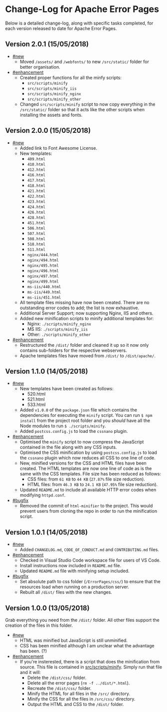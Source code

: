 # Change-Log for Apache Error Pages

Below is a detailed change-log, along with specific tasks completed, for each version released to date for Apache Error Pages.

## Version 2.0.1 (15/05/2018)

- [#new](#new)
  - Moved `/assets/` and `/webfonts/` to new `/src/static/` folder for better organisation.
- [#enhancement](#enhancement)
  - Created proper functions for all the minfy scripts:
    - `src/scripts/minify`
    - `src/scripts/minify_iis`
    - `src/scripts/minify_nginx`
    - `src/scripts/minify_other`
  - Changed `src/scripts/minify` script to now copy everything in the `/src/static/` folder so that it acts like the other scripts when installing the assets and fonts.

## Version 2.0.0 (15/05/2018)

- [#new](#new)
  - Added link to Font Awesome License.
  - New templates:
    - `409.html`
    - `410.html`
    - `412.html`
    - `416.html`
    - `417.html`
    - `418.html`
    - `421.html`
    - `422.html`
    - `423.html`
    - `424.html`
    - `426.html`
    - `428.html`
    - `451.html`
    - `506.html`
    - `507.html`
    - `508.html`
    - `510.html`
    - `511.html`
    - `nginx/444.html`
    - `nginx/494.html`
    - `nginx/495.html`
    - `nginx/496.html`
    - `nginx/497.html`
    - `nginx/499.html`
    - `ms-iis/440.html`
    - `ms-iis/449.html`
    - `ms-iis/451.html`
  - All template files missing have now been created. There are no outstanding error codes to add; the list is now exhaustive.
  - Additional Server Support; now supporting Nginx, IIS and others.
  - Added new minification scripts to minify additional templates for:
    - Nginx: `./scripts/minify_nginx`
    - MS IIS: `./scripts/minify_iis`
    - Other: `./scripts/minify_other`
- [#enhancement](#enhancement)
  - Restructured the `/dist/` folder and cleaned it up so it now only contains sub-folders for the respective webservers.
  - Apache templates files have moved from `/dist/` to `/dist/apache/`.

## Version 1.1.0 (14/05/2018)

- [#new](#new)
  - New templates have been created as follows:
    - 520.html
    - 521.html
    - 533.html
  - Added `v1.0.0` of the `package.json` file which contains the dependencies for executing the `minify` script. You can run `$ npm install` from the project root folder and you _should_ have all the Node modules to run `$ ./scripts/minify`.
  - Added `postcss.config.js` to load the `cssnano` plugin.
- [#enhancement](#enhancement)
  - Optimised the `minify` script to now compress the JavaScript contained in the file along with any CSS inputs.
  - Optimised the CSS minification by using `postcss.config.js` to load the `cssnano` plugin which now reduces all CSS to one line of code.
  - New, minified versions for the CSS and HTML files have been created. The HTML templates are now one line of code as is the same with the CSS templates. File size has been reduced as follows:
    - CSS files: from `61 KB` to `44 KB` (`27.87%` file size reduction).
    - HTML files: from `46.3 KB` to `24.1 KB` (`47.95%` file size reduction).
  - Updated `README.md` to include all available HTTP error codes when modifying `httpd.conf`.
- [#bugfix](#bugfix)
  - Removed the commit of `html-minifier` to the project. This would prevent users from cloning the repo in order to run the minification script.

## Version 1.0.1 (14/05/2018)

- [#new](#new)
  - Added `CHANGELOG.md`, `CODE_OF_CONDUCT.md` and `CONTRIBUTING.md` files.
- [#enhancement](#enhancement)
  - Checked in Visual Studio Code workspace file for users of VS Code.
  - Install instructions now included in `README.md` file.
  - Updated `README.md` file with minifying setup included.
- [#bugfix](#bugfix)
  - Set absolute path to css folder (`/ErrorPages/css/`) to ensure that the resources load when running on a production server.
  - Rebuilt all `/dist/` files with the new changes.

## Version 1.0.0 (13/05/2018)

Grab everything you need from the `/dist/` folder. All other files support the creation of the files in this folder.

- [#new](#new)
  - HTML was minified but JavaScript is still unminified.
  - CSS has been minified although I am unclear what the advantage has been. (?)
- [#enhancement](#enhancement)
  - If you're insterested, there is a script that does the minification from source. This file is contained in [src/scripts/minify][script]. Simply run that file and it will:
    - Delete the `/dist/css/` folder.
    - Delete all the error pages (`rm -f ../dist/*.html`).
    - Recreate the `/dist/css/` folder.
    - Minify the HTML for all files in the `/src/` directory.
    - Minify the CSS for all the files in `/src/css/` directory.
    - Output the HTML and CSS to the `/dist/` folder.

[script]: src/scripts/minify
